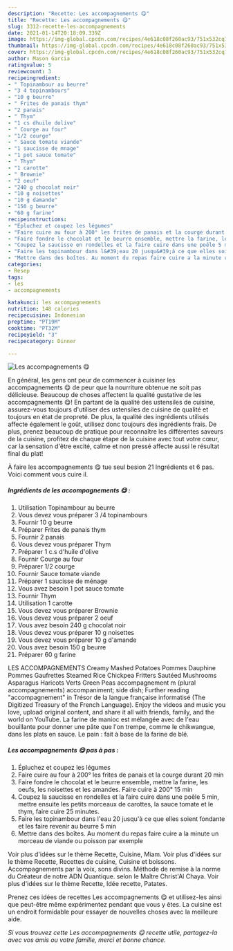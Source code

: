 ```yaml
---
description: "Recette: Les accompagnements 😋"
title: "Recette: Les accompagnements 😋"
slug: 3312-recette-les-accompagnements
date: 2021-01-14T20:18:09.339Z
image: https://img-global.cpcdn.com/recipes/4e618c08f260ac93/751x532cq70/les-accompagnements-😋-photo-principale-de-la-recette.jpg
thumbnail: https://img-global.cpcdn.com/recipes/4e618c08f260ac93/751x532cq70/les-accompagnements-😋-photo-principale-de-la-recette.jpg
cover: https://img-global.cpcdn.com/recipes/4e618c08f260ac93/751x532cq70/les-accompagnements-😋-photo-principale-de-la-recette.jpg
author: Mason Garcia
ratingvalue: 5
reviewcount: 3
recipeingredient:
- " Topinambour au beurre"
- "3 4 topinambours"
- "10 g beurre"
- " Frites de panais thym"
- "2 panais"
- " Thym"
- "1 cs dhuile dolive"
- " Courge au four"
- "1/2 courge"
- " Sauce tomate viande"
- "1 saucisse de mnage"
- "1 pot sauce tomate"
- " Thym"
- "1 carotte"
- " Brownie"
- "2 oeuf"
- "240 g chocolat noir"
- "10 g noisettes"
- "10 g damande"
- "150 g beurre"
- "60 g farine"
recipeinstructions:
- "Épluchez et coupez les légumes"
- "Faire cuire au four à 200° les frites de panais et la courge durant 20 min"
- "Faire fondre le chocolat et le beurre ensemble, mettre la farine, les oeufs, les noisettes et les amandes. Faire cuire à 200° 15 min"
- "Coupez la saucisse en rondelles et la faire cuire dans une poêle 5 min, mettre ensuite les petits morceaux de carottes, la sauce tomate et le thym, faire cuire 25 minutes."
- "Faire les topinambour dans l&#39;eau 20 jusqu&#39;à ce que elles soient fondante et les faire revenir au beurre 5 min"
- "Mettre dans des boîtes. Au moment du repas faire cuire a la minute un morceau de viande ou poisson par exemple"
categories:
- Resep
tags:
- les
- accompagnements

katakunci: les accompagnements 
nutrition: 148 calories
recipecuisine: Indonesian
preptime: "PT19M"
cooktime: "PT32M"
recipeyield: "3"
recipecategory: Dinner

---
```



![Les accompagnements 😋](https://img-global.cpcdn.com/recipes/4e618c08f260ac93/751x532cq70/les-accompagnements-😋-photo-principale-de-la-recette.jpg)

En général, les gens ont peur de commencer à cuisiner les accompagnements 😋 de peur que la nourriture obtenue ne soit pas délicieuse. Beaucoup de choses affectent la qualité gustative de les accompagnements 😋! En partant de la qualité des ustensiles de cuisine, assurez-vous toujours d'utiliser des ustensiles de cuisine de qualité et toujours en état de propreté. De plus, la qualité des ingrédients utilisés affecte également le goût, utilisez donc toujours des ingrédients frais. De plus, prenez beaucoup de pratique pour reconnaître les différentes saveurs de la cuisine, profitez de chaque étape de la cuisine avec tout votre cœur, car la sensation d'être excité, calme et non pressé affecte aussi le résultat final du plat!

<!--inarticleads1-->

À faire les accompagnements 😋 tue seul besion 21 Ingrédients et 6 pas. Voici comment vous cuire il.

##### Ingrédients de les accompagnements 😋 :

1. Utilisation  Topinambour au beurre
1. Vous devez vous préparer 3 /4 topinambours
1. Fournir 10 g beurre
1. Préparer  Frites de panais thym
1. Fournir 2 panais
1. Vous devez vous préparer  Thym
1. Préparer 1 c.s d&#39;huile d&#39;olive
1. Fournir  Courge au four
1. Préparer 1/2 courge
1. Fournir  Sauce tomate viande
1. Préparer 1 saucisse de ménage
1. Vous avez besoin 1 pot sauce tomate
1. Fournir  Thym
1. Utilisation 1 carotte
1. Vous devez vous préparer  Brownie
1. Vous devez vous préparer 2 oeuf
1. Vous avez besoin 240 g chocolat noir
1. Vous devez vous préparer 10 g noisettes
1. Vous devez vous préparer 10 g d&#39;amande
1. Vous avez besoin 150 g beurre
1. Préparer 60 g farine


LES ACCOMPAGNEMENTS Creamy Mashed Potatoes Pommes Dauphine Pommes Gaufrettes Steamed Rice Chickpea Fritters Sautéed Mushrooms Asparagus Haricots Verts Green Peas accompagnement m (plural accompagnements) accompaniment; side dish; Further reading &#34;accompagnement&#34; in Trésor de la langue française informatisé (The Digitized Treasury of the French Language). Enjoy the videos and music you love, upload original content, and share it all with friends, family, and the world on YouTube. La farine de manioc est mélangée avec de l&#39;eau bouillante pour donner une pâte que l&#39;on trempe, comme le chikwangue, dans les plats en sauce. Le pain : fait à base de la farine de blé. 

<!--inarticleads2-->

##### Les accompagnements 😋 pas à pas :

1. Épluchez et coupez les légumes
1. Faire cuire au four à 200° les frites de panais et la courge durant 20 min
1. Faire fondre le chocolat et le beurre ensemble, mettre la farine, les oeufs, les noisettes et les amandes. Faire cuire à 200° 15 min
1. Coupez la saucisse en rondelles et la faire cuire dans une poêle 5 min, mettre ensuite les petits morceaux de carottes, la sauce tomate et le thym, faire cuire 25 minutes.
1. Faire les topinambour dans l&#39;eau 20 jusqu&#39;à ce que elles soient fondante et les faire revenir au beurre 5 min
1. Mettre dans des boîtes. Au moment du repas faire cuire a la minute un morceau de viande ou poisson par exemple


Voir plus d&#39;idées sur le thème Recette, Cuisine, Miam. Voir plus d&#39;idées sur le thème Recette, Recettes de cuisine, Cuisine et boissons. Accompagnements par la voix, sons divins. Méthode de remise à la norme du Créateur de notre ADN Quantique. selon le Maître Christ&#39;Al Chaya. Voir plus d&#39;idées sur le thème Recette, Idée recette, Patates. 

<!--inarticleads1-->

<p>
Prenez ces idées de recettes Les accompagnements 😋 et utilisez-les ainsi que peut-être même expérimentez pendant que vous y êtes. La cuisine est un endroit formidable pour essayer de nouvelles choses avec la meilleure aide.
</p>

<p>
<i>Si vous trouvez cette Les accompagnements 😋 recette utile, partagez-la avec vos amis ou votre famille, merci et bonne chance.</i>
</p>
